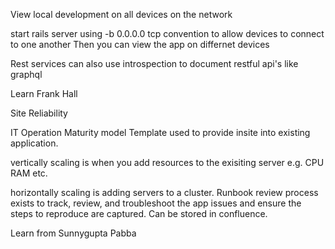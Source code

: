 View local development on all devices on the network

start rails server using -b 0.0.0.0
tcp convention to allow devices to connect to one another
Then you can view the app on differnet devices

Rest services can also use introspection to document restful api's like graphql 

Learn Frank Hall

Site Reliability

IT Operation Maturity model Template used to provide insite into existing application. 

vertically scaling is when you add resources to the exisiting server e.g. CPU RAM etc. 

horizontally scaling is adding servers to a cluster. 
Runbook review process exists to track, review, and troubleshoot the app issues and ensure the steps to reproduce are captured. Can be stored in confluence.

Learn from Sunnygupta Pabba
